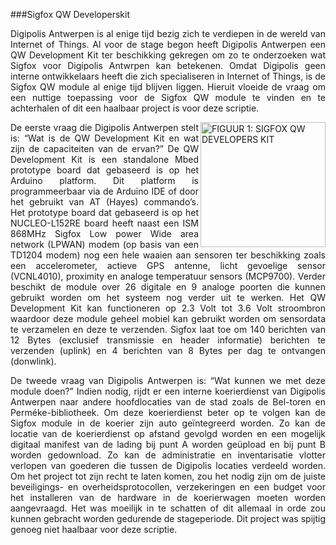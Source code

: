 ###Sigfox QW Developerskit
<p style="text-align: justify;">Digipolis Antwerpen is al enige tijd bezig zich te verdiepen in de wereld van Internet of Things. Al voor de stage begon heeft Digipolis Antwerpen een QW Development Kit ter beschikking gekregen om zo te onderzoeken wat Sigfox voor Digipolis Antwrpen kan betekenen. Omdat Digipolis geen interne ontwikkelaars heeft die zich specialiseren in Internet of Things, is de Sigfox QW module al enige tijd blijven liggen. Hieruit vloeide de vraag om een nuttige toepassing voor de Sigfox QW module te vinden en te achterhalen of dit een haalbaar project is voor deze scriptie.</p>

<img src="images/GPS_Shield.png" alt="FIGUUR 1: SIGFOX QW DEVELOPERS KIT" width="200" height="" align="right" title="Sigfox QW Developterskit">

<p style="text-align: justify;">
De eerste vraag die Digipolis Antwerpen stelt is: “Wat is de QW Development Kit en wat zijn de capaciteiten van de ervan?” De QW Development Kit is een standalone Mbed prototype board dat gebaseerd is op het Arduino platform. Dit platform is programmeerbaar via de Arduino IDE of door het gebruikt van AT (Hayes) commando’s. Het prototype board dat gebaseerd is op het NUCLEO-L152RE board heeft naast een ISM 868MHz Sigfox Low power Wide area network (LPWAN) modem (op basis van een TD1204 modem) nog een hele waaien aan sensoren ter beschikking zoals een accelerometer, actieve GPS antenne, licht gevoelige sensor (VCNL4010), proximity en analoge temperatuur sensors (MCP9700). Verder beschikt de module over 26 digitale en 9 analoge poorten die kunnen gebruikt worden om het systeem nog verder uit te werken. Het QW Development Kit kan functioneren op 2.3 Volt tot 3.6 Volt stroombron waardoor deze module geheel mobiel kan gebruikt worden om sensordata te verzamelen en deze te verzenden. Sigfox laat toe om 140 berichten van 12 Bytes (exclusief transmissie en header informatie) berichten te verzenden (uplink) en 4 berichten van 8 Bytes per dag te ontvangen (donwlink).</p>
<p style="text-align: justify;">De tweede vraag van Digipolis Antwerpen is: “Wat kunnen we met deze module doen?” Indien nodig, rijdt er een interne koerierdienst van Digipolis Antwerpen naar andere hoofdlocaties van de stad zoals de Bel-toren en Perméke-bibliotheek. Om deze koerierdienst beter op te volgen kan de Sigfox module in de koerier zijn auto geïntegreerd worden. Zo kan de locatie van de koerierdienst op afstand gevolgd worden en een mogelijk digitaal manifest van de lading bij punt A worden geüpload en bij punt B worden gedownload. Zo kan de administratie en inventarisatie vlotter verlopen van goederen die tussen de Digipolis locaties verdeeld worden.
Om het project tot zijn recht te laten komen, zou het nodig zijn om de juiste beveiligings- en overheidsprotocollen, verzekeringen en een budget voor het installeren van de hardware in de koerierwagen moeten worden aangevraagd. Het was moeilijk in te schatten of dit allemaal in orde zou kunnen gebracht worden gedurende de stageperiode. Dit project was spijtig genoeg niet haalbaar voor deze scriptie.</p>